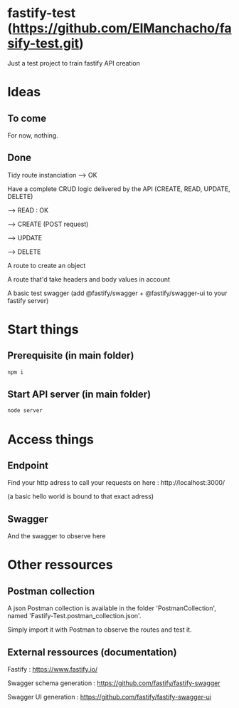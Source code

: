 # fastify-test (https://github.com/ElManchacho/fasify-test.git)

Just a test project to train fastify API creation

# Ideas

## To come

For now, nothing.

## Done

Tidy route instanciation --> OK

Have a complete CRUD logic delivered by the API (CREATE, READ, UPDATE, DELETE)

--> READ : OK

--> CREATE (POST request)

--> UPDATE

--> DELETE

A route to create an object

A route that'd take headers and body values in account

A basic test swagger (add @fastify/swagger + @fastify/swagger-ui to your fastify server)

# Start things

## Prerequisite (in main folder)

```bash
npm i
```


## Start API server (in main folder)

```bash
node server
```


# Access things

## Endpoint

Find your http adress to call your requests on here : http://localhost:3000/

(a basic hello world is bound to that exact adress)

## Swagger

And the swagger to observe here

# Other ressources

## Postman collection

A json Postman collection is available in the folder 'PostmanCollection', named 'Fastify-Test.postman_collection.json'.

Simply import it with Postman to observe the routes and test it.

## External ressources (documentation)

Fastify : https://www.fastify.io/

Swagger schema generation : https://github.com/fastify/fastify-swagger

Swagger UI generation : https://github.com/fastify/fastify-swagger-ui
